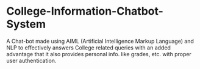 # College-Information-Chatbot-System
A Chat-bot made using AIML (Artificial Intelligence Markup Language) and NLP to effectively answers College related queries with an added advantage that it also provides personal info. like grades, etc. with proper user authentication.

